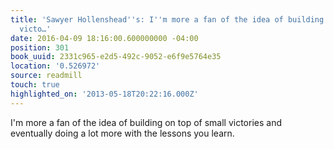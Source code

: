 ```yaml
---
title: 'Sawyer Hollenshead''s: I''m more a fan of the idea of building on top of small
  victo…'
date: 2016-04-09 18:16:00.600000000 -04:00
position: 301
book_uuid: 2331c965-e2d5-492c-9052-e6f9e5764e35
location: '0.526972'
source: readmill
touch: true
highlighted_on: '2013-05-18T20:22:16.000Z'
---
```


I'm more a fan of the idea of building on top of small victories and eventually doing a lot more with the lessons you learn.